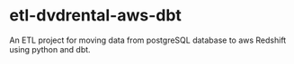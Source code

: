 # etl-dvdrental-aws-dbt
An ETL project for moving data from postgreSQL database to aws Redshift using python and dbt.
